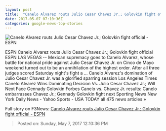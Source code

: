 ```yaml
---
layout: post
title:  "Canelo Alvarez routs Julio Cesar Chavez Jr.; Golovkin fight official - ESPN"
date: 2017-05-07 07:10:36Z
categories: google-news-top-stories
---
```


![Canelo Alvarez routs Julio Cesar Chavez Jr.; Golovkin fight official - ESPN](http://a3.espncdn.com/combiner/i?img=%2Fphoto%2F2017%2F0506%2Fr207353_1296x729_16%2D9.jpg)

ESPN Canelo Alvarez routs Julio Cesar Chavez Jr.; Golovkin fight official ESPN LAS VEGAS -- Mexican supremacy goes to Canelo Alvarez, whose battle for national pride against Julio Cesar Chavez Jr. on Cinco de Mayo weekend turned out to be an annihilation of the highest order. After all three judges scored Saturday night's fight a ... Canelo Alvarez's domination of Julio Cesar Chavez Jr. was a glorified sparring session Los Angeles Times Canelo Alvarez Wins Dominating Decision Vs. Julio Cesar Chavez Jr.; Will Next Face Gennady Golovkin Forbes Canelo vs. Chavez Jr. results: Canelo embarrasses Chavez Jr.; Gennady Golovkin fight next Sporting News New York Daily News - Yahoo Sports - USA TODAY all 475 news articles »


Full story on F3News: [Canelo Alvarez routs Julio Cesar Chavez Jr.; Golovkin fight official - ESPN](http://www.f3nws.com/n/4XSaGH)

> Posted on: Sunday, May 7, 2017 12:10:36 PM
